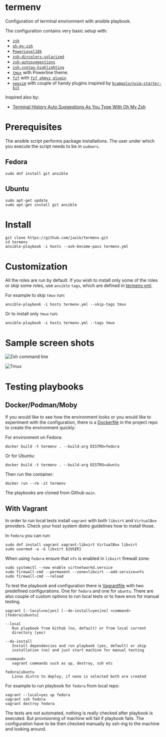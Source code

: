 # termenv

Configuration of terminal environment with ansible playbook.

The configuration contains very basic setup with:
- [`zsh`](https://zsh.sourceforge.io/)
- [`oh-my-zsh`](https://ohmyz.sh/)
- [`PowerLevel10k`](https://github.com/romkatv/powerlevel10k)
- [`zsh-dircolors-solarized`](https://github.com/joel-porquet/zsh-dircolors-solarized)
- [`zsh-autosuggestions`](https://github.com/zsh-users/zsh-autosuggestions)
- [`zsh-syntax-highlighting`](https://github.com/zsh-users/zsh-syntax-highlighting)
- [`tmux`](https://github.com/tmux/tmux) with Powerline theme.
- [`fzf`](https://github.com/junegunn/fzf) with [`fzf ohmyz plugin`](https://github.com/ohmyzsh/ohmyzsh/tree/master/plugins/fzf)
- [`neovim`](https://neovim.io/) with couple of handy plugins inspired by
  [`bcampolo/nvim-starter-kit`](https://github.com/bcampolo/nvim-starter-kit)

Inspired also by:
- [Terminal History Auto Suggestions As You Type With Oh My Zsh](https://www.dev-diaries.com/blog/terminal-history-auto-suggestions-as-you-type/)

# Prerequisites

The ansible script performs package installations. The user under which
you execute the script needs to be in `sudoers`.

## Fedora

```
sudo dnf install git ansible
```

## Ubuntu

```
sudo apt-get update
sudo apt-get install git ansible
```

# Install

```
git clone https://github.com/jazik/termenv.git
cd termenv
ansible-playbook -i hosts --ask-become-pass termenv.yml
```

# Customization

All the roles are run by default. If you wish to install only some of
the roles or skip some roles, use `ansible` `tags`, which are defined
in [termenv.yml](termenv.yml).

For example to skip `tmux` run:

```
ansible-playbook -i hosts termenv.yml --skip-tags tmux
```

Or to install only `tmux` run:

```
ansible-playbook -i hosts termenv.yml --tags tmux
```

# Sample screen shots

![Zsh command line](../media/termenv.png?raw=true)

![Tmux](../media/termenv-tmux.png?raw=true)

# Testing playbooks

## Docker/Podman/Moby

If you would like to see how the environment looks or you would like
to experiment with the configuration, there is a [Dockerfile](Dockerfile)
in the project repo to create the environment quickly:

For environment on Fedora:

```
docker build -t termenv . --build-arg DISTRO=fedora
```

Or for Ubuntu:

```
docker build -t termenv . --build-arg DISTRO=ubuntu
```

Then run the container:

```
docker run --rm -it termenv
````

The playbooks are cloned from Github `main`.

## With Vagrant

In order to run local tests install `vagrant` with both `libvirt` and
`VirtualBox` providers. Check your host system distro guidelines how
to install those.

In `fedora` you can run:

```
sudo dnf install vagrant vagrant-libvirt VirtualBox libvirt
sudo usermod -a -G libvirt ${USER}
```

When using `fedora` ensure that `nfs` is enabled in `libvirt` firewall zone:

```
sudo systemctl --now enable virtnetworkd.service
sudo firewall-cmd --permanent --zone=libvirt --add-service=nfs
sudo firewall-cmd --reload
```

To test the playbook and configuration there is [Vagrantfile](Vagrantfile)
with two predefined configurations. One for `fedora` and one for `ubuntu`.
There are also couple of custom options to run local tests or to have
envs for manual testing.

```
vagrant [--local=no|yes] [--do-install=yes|no] <command> [fedora|ubuntu]

--local
   Run playbook from Github (no, default) or from local current
   directory (yes)

--do-install
   Install dependencies and run playbook (yes, default) or skip
   installation (no) and just start machine for manual testing

<command>
   vagrant commands such as up, destroy, ssh etc

fedora|ubuntu
   Linux distro to deploy, if none is selected both are created
```

For example to run playbook for `fedora` from local repo:

```
vagrant --local=yes up fedora
vagrant ssh fedora
vagrant destroy fedora
```

The tests are not automated, nothing is really checked after playbook
is executed. But provisioning of machine will fail if playbook fails.
The configuration have to be then checked manually by ssh-ing to the
machine and looking around.
